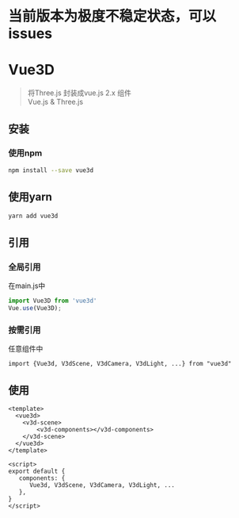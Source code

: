 # 当前版本为极度不稳定状态，可以issues

# Vue3D

> 将Three.js 封装成vue.js 2.x 组件   
> Vue.js & Three.js   

## 安装 

### 使用npm   

``` bash
npm install --save vue3d 
```

## 使用yarn 

``` bash
yarn add vue3d
```

## 引用

### 全局引用
在main.js中
``` javascript
import Vue3D from 'vue3d'
Vue.use(Vue3D);
```

### 按需引用
任意组件中
```
import {Vue3d, V3dScene, V3dCamera, V3dLight, ...} from "vue3d"
```

## 使用
``` vue
<template>
  <vue3d>
    <v3d-scene>
        <v3d-components></v3d-components>
    </v3d-scene>
  </vue3d>
</template>

<script>
export default {
   components: {
      Vue3d, V3dScene, V3dCamera, V3dLight, ...
   },
}
</script>
```
